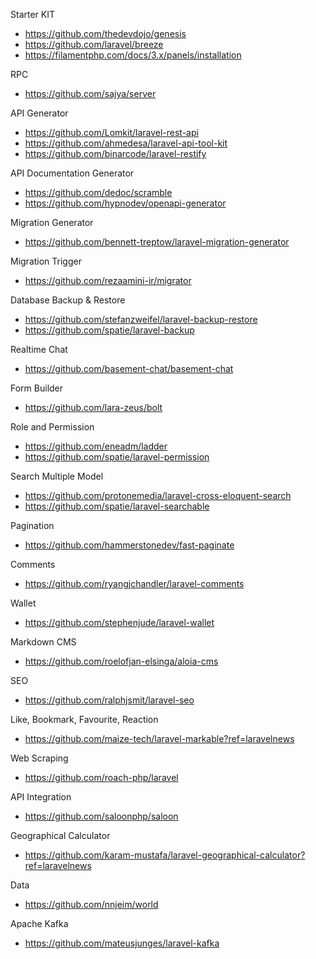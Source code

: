 Starter KIT

- https://github.com/thedevdojo/genesis
- https://github.com/laravel/breeze
- https://filamentphp.com/docs/3.x/panels/installation

RPC

- https://github.com/sajya/server

API Generator

- https://github.com/Lomkit/laravel-rest-api
- https://github.com/ahmedesa/laravel-api-tool-kit
- https://github.com/binarcode/laravel-restify

API Documentation Generator

- https://github.com/dedoc/scramble
- https://github.com/hypnodev/openapi-generator

Migration Generator

- https://github.com/bennett-treptow/laravel-migration-generator

Migration Trigger

- https://github.com/rezaamini-ir/migrator

Database Backup & Restore

- https://github.com/stefanzweifel/laravel-backup-restore
- https://github.com/spatie/laravel-backup

Realtime Chat

- https://github.com/basement-chat/basement-chat

Form Builder

- https://github.com/lara-zeus/bolt

Role and Permission

- https://github.com/eneadm/ladder
- https://github.com/spatie/laravel-permission

Search Multiple Model

- https://github.com/protonemedia/laravel-cross-eloquent-search
- https://github.com/spatie/laravel-searchable

Pagination

- https://github.com/hammerstonedev/fast-paginate

Comments

- https://github.com/ryangjchandler/laravel-comments

Wallet

- https://github.com/stephenjude/laravel-wallet

Markdown CMS

- https://github.com/roelofjan-elsinga/aloia-cms

SEO

- https://github.com/ralphjsmit/laravel-seo

Like, Bookmark, Favourite, Reaction

- https://github.com/maize-tech/laravel-markable?ref=laravelnews

Web Scraping

- https://github.com/roach-php/laravel

API Integration

- https://github.com/saloonphp/saloon

Geographical Calculator

- https://github.com/karam-mustafa/laravel-geographical-calculator?ref=laravelnews

Data

- https://github.com/nnjeim/world

Apache Kafka

- https://github.com/mateusjunges/laravel-kafka
